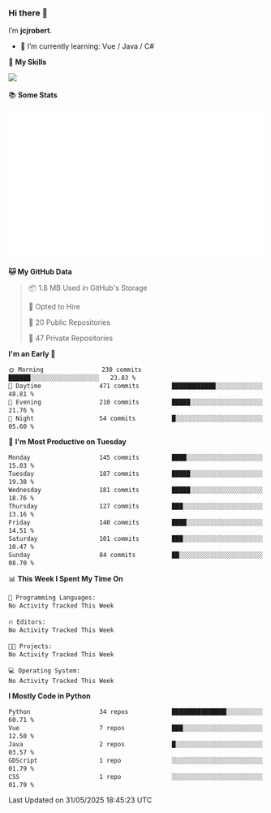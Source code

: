 ### Hi there 👋

I’m **jcjrobert**.

- 🌱 I’m currently learning: Vue / Java / C#

🌟 **My Skills**

![](https://img.shields.io/badge/-Python-3e74a2?style=flat-square&logo=Python&logoColor=fff)

📚 **Some Stats**

![](https://github.com/jcjrobert/github-stats/blob/master/generated/overview.svg)

<!--START_SECTION:waka-->
**🐱 My GitHub Data** 

> 📦 1.8 MB Used in GitHub's Storage 
 > 
> 💼 Opted to Hire
 > 
> 📜 20 Public Repositories 
 > 
> 🔑 47 Private Repositories 
 > 
**I'm an Early 🐤** 

```text
🌞 Morning                230 commits         ██████░░░░░░░░░░░░░░░░░░░   23.83 % 
🌆 Daytime                471 commits         ████████████░░░░░░░░░░░░░   48.81 % 
🌃 Evening                210 commits         █████░░░░░░░░░░░░░░░░░░░░   21.76 % 
🌙 Night                  54 commits          █░░░░░░░░░░░░░░░░░░░░░░░░   05.60 % 
```
📅 **I'm Most Productive on Tuesday** 

```text
Monday                   145 commits         ████░░░░░░░░░░░░░░░░░░░░░   15.03 % 
Tuesday                  187 commits         █████░░░░░░░░░░░░░░░░░░░░   19.38 % 
Wednesday                181 commits         █████░░░░░░░░░░░░░░░░░░░░   18.76 % 
Thursday                 127 commits         ███░░░░░░░░░░░░░░░░░░░░░░   13.16 % 
Friday                   140 commits         ████░░░░░░░░░░░░░░░░░░░░░   14.51 % 
Saturday                 101 commits         ███░░░░░░░░░░░░░░░░░░░░░░   10.47 % 
Sunday                   84 commits          ██░░░░░░░░░░░░░░░░░░░░░░░   08.70 % 
```


📊 **This Week I Spent My Time On** 

```text
💬 Programming Languages: 
No Activity Tracked This Week

🔥 Editors: 
No Activity Tracked This Week

🐱‍💻 Projects: 
No Activity Tracked This Week

💻 Operating System: 
No Activity Tracked This Week
```

**I Mostly Code in Python** 

```text
Python                   34 repos            ███████████████░░░░░░░░░░   60.71 % 
Vue                      7 repos             ███░░░░░░░░░░░░░░░░░░░░░░   12.50 % 
Java                     2 repos             █░░░░░░░░░░░░░░░░░░░░░░░░   03.57 % 
GDScript                 1 repo              ░░░░░░░░░░░░░░░░░░░░░░░░░   01.79 % 
CSS                      1 repo              ░░░░░░░░░░░░░░░░░░░░░░░░░   01.79 % 
```




 Last Updated on 31/05/2025 18:45:23 UTC
<!--END_SECTION:waka-->

